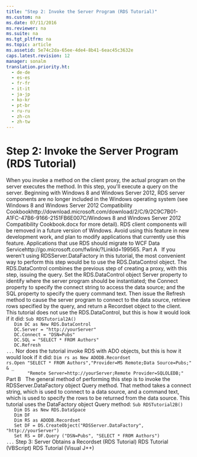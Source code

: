 ```yaml
---
title: "Step 2: Invoke the Server Program (RDS Tutorial)"
ms.custom: na
ms.date: 07/11/2016
ms.reviewer: na
ms.suite: na
ms.tgt_pltfrm: na
ms.topic: article
ms.assetid: 5e74c2da-65ee-4de4-8b41-6eac45c3632e
caps.latest.revision: 12
manager: sonalm
translation.priority.ht: 
  - de-de
  - es-es
  - fr-fr
  - it-it
  - ja-jp
  - ko-kr
  - pt-br
  - ru-ru
  - zh-cn
  - zh-tw
---
```

# Step 2: Invoke the Server Program (RDS Tutorial)
<?xml version="1.0" encoding="utf-8"?>
<developerConceptualDocument xmlns="http://ddue.schemas.microsoft.com/authoring/2003/5" xmlns:xlink="http://www.w3.org/1999/xlink" xmlns:xsi="http://www.w3.org/2001/XMLSchema-instance" xsi:schemaLocation="http://ddue.schemas.microsoft.com/authoring/2003/5 http://dduestorage.blob.core.windows.net/ddueschema/developer.xsd">
  <introduction>
    <para>When you invoke a method on the client <legacyItalic>proxy</legacyItalic>, the actual program on the server executes the method. In this step, you'll execute a query on the server.</para>
    <alert class="important">
      <para>Beginning with Windows 8 and Windows Server 2012, RDS server components are no longer included in the Windows operating system (see Windows 8 and <externalLink><linkText>Windows Server 2012 Compatibility Cookbook</linkText><linkUri>http://download.microsoft.com/download/2/C/9/2C9C7B01-A1FC-47B6-9166-2151FB6E007C/Windows 8 and Windows Server 2012 Compatibility Cookbook.docx</linkUri></externalLink> for more detail). RDS client components will be removed in a future version of Windows. Avoid using this feature in new development work, and plan to modify applications that currently use this feature. Applications that use RDS should migrate to <externalLink><linkText>WCF Data Service</linkText><linkUri>http://go.microsoft.com/fwlink/?LinkId=199565</linkUri></externalLink>.</para>
    </alert>
    <para>
      <legacyBold>Part A</legacyBold>   If you weren't using <legacyLink xlink:href="e75240c2-b749-471e-b6ea-98cae232efbe">RDSServer.DataFactory</legacyLink> in this tutorial, the most convenient way to perform this step would be to use the <legacyLink xlink:href="d85ea4fc-451c-436e-97b8-58f92b149dd0">RDS.DataControl</legacyLink> object. The <legacyBold>RDS.DataControl</legacyBold> combines the previous step of creating a proxy, with this step, issuing the query.</para>
    <para>Set the <legacyBold>RDS.DataControl</legacyBold> object <legacyLink xlink:href="d2727ce7-da9f-4271-ae3c-9334ef477c14">Server</legacyLink> property to identify where the server program should be instantiated; the <legacyLink xlink:href="dbad5e77-b213-4eb8-aecf-d60f203fdb59">Connect</legacyLink> property to specify the connect string to access the data source; and the <legacyLink xlink:href="e0dabf23-a159-4fe5-a962-3df544a21f5c">SQL</legacyLink> property to specify the query command text. Then issue the <legacyLink xlink:href="c90a8050-0ff4-4c83-9925-261f2f2ccfe9">Refresh</legacyLink> method to cause the server program to connect to the data source, retrieve rows specified by the query, and return a <legacyBold>Recordset</legacyBold> object to the client.</para>
    <para>This tutorial does not use the <legacyBold>RDS.DataControl</legacyBold>, but this is how it would look if it did:</para>
    <code>Sub RDSTutorial2A()
   Dim DC as New RDS.DataControl
   DC.<codeFeaturedElement>Server</codeFeaturedElement> = "http://yourServer"
   DC.<codeFeaturedElement>Connect</codeFeaturedElement> = "DSN=Pubs"
   DC.<codeFeaturedElement>SQL</codeFeaturedElement> = "SELECT * FROM Authors"
   DC.<codeFeaturedElement>Refresh</codeFeaturedElement>
...</code>
    <para>Nor does the tutorial invoke RDS with ADO objects, but this is how it would look if it did:</para>
    <code>Dim rs as New ADODB.Recordset
rs.Open "SELECT * FROM Authors","<codeFeaturedElement>Provider</codeFeaturedElement>=MS Remote;<codeFeaturedElement>Data Source</codeFeaturedElement>=Pubs;" &amp; _
        "<codeFeaturedElement>Remote Server</codeFeaturedElement>=http://yourServer;<codeFeaturedElement>Remote Provider</codeFeaturedElement>=SQLOLEDB;"</code>
    <para>         <legacyBold>Part B</legacyBold>   The general method of performing this step is to invoke the <legacyBold>RDSServer.DataFactory</legacyBold> object <legacyLink xlink:href="20f2480f-3758-405d-a379-05a0dce74796">Query</legacyLink> method. That method takes a connect string, which is used to connect to a data source, and a command text, which is used to specify the rows to be returned from the data source.</para>
    <para>This tutorial uses the <legacyBold>DataFactory</legacyBold> object <legacyBold>Query</legacyBold> method:</para>
    <code>Sub RDSTutorial2B()
   Dim DS as New RDS.DataSpace
   Dim DF
   Dim RS as ADODB.Recordset
   Set DF = DS.<codeFeaturedElement>CreateObject</codeFeaturedElement>("RDSServer.DataFactory", "http://yourServer")
   Set RS = DF.<codeFeaturedElement>Query</codeFeaturedElement> ("DSN=Pubs", "SELECT * FROM Authors")
...</code>
  </introduction>
  <relatedTopics>
<link xlink:href="9c6779c9-1208-4696-ac51-c39f3a6d9240">Step 3: Server Obtains a Recordset (RDS Tutorial)</link>
<link xlink:href="e2a48c4d-88b1-43ff-a202-9cdec54997d2">RDS Tutorial (VBScript)</link>
<link xlink:href="d0d735e0-669a-41e7-ada2-8dd80924e349">RDS Tutorial (Visual J++)</link>
</relatedTopics>
</developerConceptualDocument>